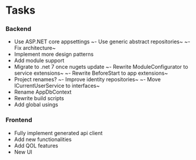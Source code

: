 # Tasks
### Backend
- Use ASP.NET core appsettings
~- Use generic abstract repositories~
~- Fix architecture~
- Implement more design patterns
- Add module support
- Migrate to .net 7 once nugets update
~- Rewrite ModuleConfigurator to service extensions~
~- Rewrite BeforeStart to app extensions~
- Project renames?
~- Improve identity repositories~
~- Move ICurrentUserService to interfaces~
- Rename AppDbContext
- Rewrite build scripts
- Add global usings

### Frontend
- Fully implement generated api client
- Add new functionalities
- Add QOL features
- New UI